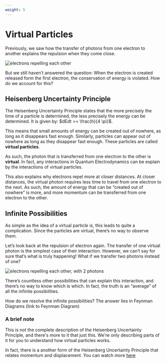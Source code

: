 ```yaml
---
weight: 5
---
```


# Virtual Particles

Previously, we saw how the transfer of photons from one electron to another explains the repulsion when they come close. 

![electrons repelling each other](/images/repel_both.gif)

But we still haven’t answered the question: When the electron is created released form the first electron, the conservation of energy is violated. How do we account for this?

## Heisenberg Uncertainty Principle



The Heisenberg Uncertainty Principle states that the more precisely the time of a particle is determined, the less precisely the energy can be determined. It is given by: $dEdt >= \frac{h}{4 \pi}$.

 

This means that small amounts of energy can be created out of nowhere, as long as it disappears fast enough. Similarly, particles can appear out of nowhere as long as they disappear fast enough. These particles are called **virtual particles**.



As such, the photon that is transferred from one electron to the other is **virtual**. In fact, any interactions in Quantum Electrodynamics can be explain by the interactions of virtual particles.

This also explains why electrons repel more at closer distances. At closer distances, the virtual photon requires less time to travel from one electron to the next. As such, the amount of energy that can be “created out of nowhere” is more, and more momentum can be transferred from one electron to the other.



## Infinite Possibilities 

As simple as the idea of a virtual particle is, this leads to quite a complication. Since the particles are virtual, there’s no way to observe them.

Let’s look back at the repulsion of electron again. The transfer of one virtual photon is the simplest case of their interaction. However, we can’t say for sure that’s what is truly happening! What if we transfer two photons instead of one? 

![electrons repelling each other, with 2 photons](images/repel_double.gif)

There’s countless other possibilities that can explain this interaction, and there’s no way to know which is which. In fact, the truth is an “average” of all the infinite possibilities. 

How do we resolve the infinite possibilities? The answer lies in Feynman Diagrams (link to Feynman Diagram)





### A brief note

This is not the complete description of the Heisenberg Uncertainty Principle, and there's more to it that just this. We're only describing parts of it for you to understand how virtual particles works. 



In fact, there is a another form of the Heisenberg Uncertainty Principle that relates momentum and displacement. You can watch more [here](https://www.youtube.com/watch?v=a8FTr2qMutA)

